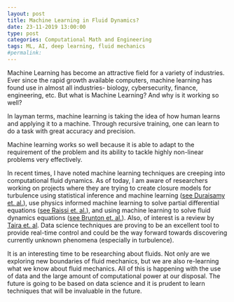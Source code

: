 ```yaml
---
layout: post
title: Machine Learning in Fluid Dynamics?
date: 23-11-2019 13:00:00
type: post
categories: Computational Math and Engineering
tags: ML, AI, deep learning, fluid mechanics
#permalink:
---
```


Machine Learning has become an attractive field for a variety of industries. Ever since the rapid growth available computers, machine learning has found use in almost all industries- biology, cybersecurity, finance, engineering, etc. But what is Machine Learning? And why is it working so well?

In layman terms, machine learning is taking the idea of how human learns and applying it to a machine. Through recursive training, one can learn to do a task with great accuracy and precision.

Machine learning works so well because it is able to adapt to the requirement of the problem and its ability to tackle highly non-linear problems very effectively.

In recent times, I have noted machine learning techniques are creeping into computational fluid dynamics. As of today, I am aware of researchers working on projects where they are trying to create closure models for turbulence using statistical inference and machine learning ([see Duraisamy et. al.](https://doi.org/10.1146/annurev-fluid-010518-040547)), use physics informed machine learning to solve partial differential equations ([see Raissi et. al.](https://doi.org/10.1016/j.jcp.2018.10.045)), and using machine learning to solve fluid dynamics equations ([see Brunton et. al.](https://doi.org/10.1146/annurev-fluid-010719-060214)). Also, of interest is a review by [Taira et. al](https://arxiv.org/abs/1702.01453). Data science techniques are proving to be an excellent tool to provide real-time control and could be the way forward towards discovering currently unknown phenomena (especially in turbulence).

It is an interesting time to be researching about fluids. Not only are we exploring new boundaries of fluid mechanics, but we are also re-learning what we know about fluid mechanics. All of this is happening with the use of data and the large amount of computational power at our disposal. The future is going to be based on data science and it is prudent to learn techniques that will be invaluable in the future.
